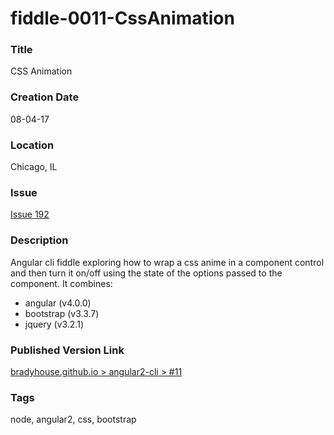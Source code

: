 fiddle-0011-CssAnimation
======


### Title

CSS Animation


### Creation Date

08-04-17


### Location

Chicago, IL


### Issue

[Issue 192](https://github.com/bradyhouse/house/issues/192)


### Description

Angular cli fiddle exploring how to wrap a css anime in a component control and then turn it on/off using the
state of the options passed to the component.  It combines:
 
  * angular (v4.0.0)
  * bootstrap (v3.3.7)
  * jquery (v3.2.1)


### Published Version Link

[bradyhouse.github.io > angular2-cli > #11](http://bradyhouse.github.io/angular2-cli/fiddle-0011-CssAnimation/#)


### Tags

node, angular2, css, bootstrap

